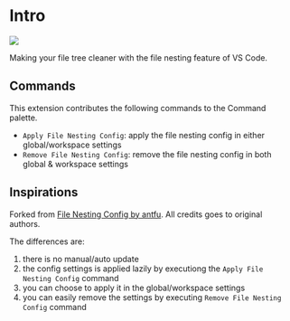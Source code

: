# Intro

![](https://user-images.githubusercontent.com/11247099/157142238-b00deecb-8d56-424f-9b20-ef6a6f5ddf99.png)

Making your file tree cleaner with the file nesting feature of VS Code.

## Commands

This extension contributes the following commands to the Command palette.

- `Apply File Nesting Config`: apply the file nesting config in either global/workspace settings
- `Remove File Nesting Config`: remove the file nesting config in both global & workspace settings

## Inspirations

Forked from [File Nesting Config by antfu](https://github.com/antfu/vscode-file-nesting-config). All credits goes to original authors.

The differences are:

1. there is no manual/auto update
2. the config settings is applied lazily by executiong the `Apply File Nesting Config` command
3. you can choose to apply it in the global/workspace settings
4. you can easily remove the settings by executing `Remove File Nesting Config` command